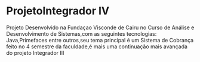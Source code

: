 # ProjetoIntegrador IV
Projeto Desenvolvido na Fundaçao Visconde de Cairu no Curso de Análise e Desenvolvimento de Sistemas,com as seguintes tecnologias:
Java,Primefaces entre outros,seu tema principal é um Sistema de Cobrança feito no 4 semestre da faculdade,é mais uma continuação mais avançada do projeto Integrador III
